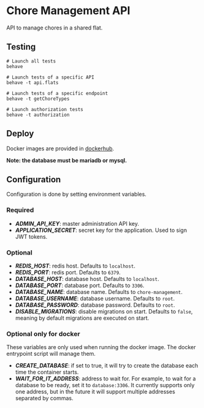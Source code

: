 # Chore Management API

API to manage chores in a shared flat.

## Testing

```shell
# Launch all tests
behave

# Launch tests of a specific API
behave -t api.flats

# Launch tests of a specific endpoint
behave -t getChoreTypes

# Launch authorization tests
behave -t authorization
```

## Deploy

Docker images are provided in [dockerhub](https://hub.docker.com/r/sralloza/chore-management-api).

**Note: the database must be mariadb or mysql.**

## Configuration

Configuration is done by setting environment variables.

### Required

- **_ADMIN_API_KEY_**: master administration API key.
- **_APPLICATION_SECRET_**: secret key for the application. Used to sign JWT tokens.

### Optional

- **_REDIS_HOST_**: redis host. Defaults to `localhost`.
- **_REDIS_PORT_**: redis port. Defaults to `6379`.
- **_DATABASE_HOST_**: database host. Defaults to `localhost`.
- **_DATABASE_PORT_**: database port. Defaults to `3306`.
- **_DATABASE_NAME_**: database name. Defaults to `chore-management`.
- **_DATABASE_USERNAME_**: database username. Defaults to `root`.
- **_DATABASE_PASSWORD_**: database password. Defaults to `root`.
- **_DISABLE_MIGRATIONS_**: disable migrations on start. Defaults to `false`, meaning by default migrations are executed on start.

### Optional only for docker

These variables are only used when running the docker image. The docker entrypoint script will manage them.

- **_CREATE_DATABASE_**: if set to true, it will try to create the database each time the container starts.
- **_WAIT_FOR_IT_ADDRESS_**: address to wait for. For example, to wait for a database to be ready, set it to `database:3306`. It currently supports only one address, but in the future it will support multiple addresses separated by commas.
